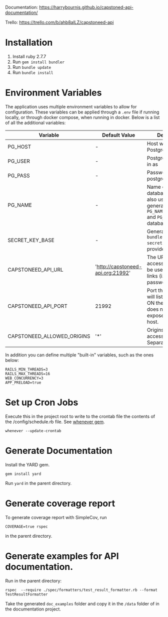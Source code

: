 Documentation: https://harrybournis.github.io/capstoned-api-documentation/

Trello: https://trello.com/b/ahb8alLZ/capstoneed-api

# Installation
1. Install ruby 2.7.7
2. Run `gem install bundler`
3. Run `bundle update`
4. Run `bundle install`

# Environment Variables
The application uses multiple environment variables to allow for configuration.
These variables can be applied through a `.env` file if running locally, or
through docker compose, when running in docker. Below is a list of all the
additional variables:

| Variable                   | Default Value                     | Description                                                                                                   |
|----------------------------|-----------------------------------|---------------------------------------------------------------------------------------------------------------|
| PG_HOST                    | -                                 | Host where Postgres is running                                                                                |
| PG_USER                    | -                                 | Postgres user to log in as                                                                                    |
| PG_PASS                    | -                                 | Password for postgres user                                                                                    |
| PG_NAME                    | -                                 | Name of the database. Will be also used to generate `PG_NAME_development` and `PG_NAME_test` databases        |
| SECRET_KEY_BASE            | -                                 | Generate using `bundler exec rake secret`.  You *MUST* provide this.                                          |
| CAPSTONEED_API_URL         | 'http://capstoneed-api.org:21992' | The URL used to access the API. Will be used  to generate links (i.e. forgot your password)                   |
| CAPSTONEED_API_PORT        | 21992                             | Port the rails server will listen on. This is ON the container, does not affect the exposed port on the host. |
| CAPSTONEED_ALLOWED_ORIGINS | '*'                               | Origins allowed to access the API. Separate using `;`                                                          |

In addition you can define multiple "built-in" variables, such as the ones below:

```env
RAILS_MIN_THREADS=3
RAILS_MAX_THREADS=16
WEB_CONCURRENCY=3
APP_PRELOAD=true
```

# Set up Cron Jobs
Execute this in the project root to write to
the crontab file the contents of the /config/schedule.rb file.
See [whenever gem](https://github.com/javan/whenever).

```
whenever --update-crontab
```

# Generate Documentation
Install the YARD gem.

```
gem install yard
```

Run `yard` in the parent directory.

# Generate coverage report
To generate coverage report with SimpleCov, run

`COVERAGE=true rspec`

in the parent directory.

# Generate examples for API documentation.
Run in the parent directory:

```
rspec  --require ./spec/formatters/test_result_formatter.rb --format TestResultFormatter
```

Take the generated `doc_examples` folder and copy it in the `/data` folder of in the documentation project.
